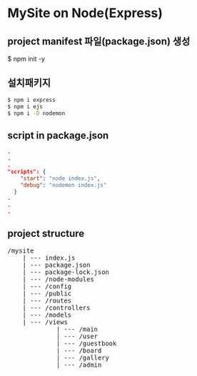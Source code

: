 # MySite on Node(Express)

## project manifest 파일(package.json) 생성
$ npm init -y

## 설치패키지
```bash
$ npm i express
$ npm i ejs
$ npm i -D nodemon
```
## script in package.json
```JSON
.
.
.
"scripts": {
    "start": "node index.js",
    "debug": "nodemon index.js"
  }
.
.
.
```

## project structure
<pre>
/mysite
    | --- index.js
    | --- package.json
    | --- package-lock.json
    | --- /node-modules
    | --- /config
    | --- /public
    | --- /routes
    | --- /controllers
    | --- /models
    | --- /views
             | --- /main
             | --- /user
             | --- /guestbook
             | --- /board
             | --- /gallery
             | --- /admin
</pre>